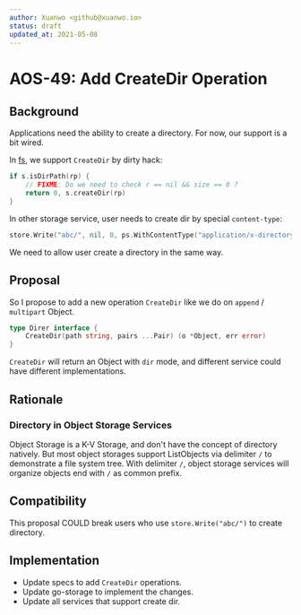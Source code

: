 ```yaml
---
author: Xuanwo <github@xuanwo.io>
status: draft
updated_at: 2021-05-08
---
```


# AOS-49: Add CreateDir Operation

## Background

Applications need the ability to create a directory. For now, our support is a bit wired.

In [fs](https://github.com/beyondstorage/go-service-fs), we support `CreateDir` by dirty hack:

```go
if s.isDirPath(rp) {
    // FIXME: Do we need to check r == nil && size == 0 ?
    return 0, s.createDir(rp)
}
```

In other storage service, user needs to create dir by special `content-type`:

```go
store.Write("abc/", nil, 0, ps.WithContentType("application/x-directory"))
```

We need to allow user create a directory in the same way.

## Proposal

So I propose to add a new operation `CreateDir` like we do on `append` / `multipart` Object.

```go
type Direr interface {
	CreateDir(path string, pairs ...Pair) (o *Object, err error)
}
```

`CreateDir` will return an Object with `dir` mode, and different service could have different implementations.

## Rationale

### Directory in Object Storage Services

Object Storage is a K-V Storage, and don't have the concept of directory natively. But most object storages support ListObjects via delimiter `/` to demonstrate a file system tree. With delimiter `/`, object storage services will organize objects end with `/` as common prefix.

## Compatibility

This proposal COULD break users who use `store.Write("abc/")` to create directory.

## Implementation

- Update specs to add `CreateDir` operations.
- Update go-storage to implement the changes.
- Update all services that support create dir.
